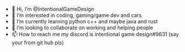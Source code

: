 - 👋 Hi, I’m @IntentionalGameDesign
- 👀 I’m interested in coding, gaming/game dev and cars
- 🌱 I’m currently learning python c++ and maybe java and rust
- 💞️ I’m looking to collaborate on working and helping people 
- 📫 How to reach me my discord is intentional game design#9631 (say your from git hub pls)

<!---
IntentionalGameDesign/IntentionalGameDesign is a ✨ special ✨ repository because its `README.md` (this file) appears on your GitHub profile.
You can click the Preview link to take a look at your changes.
--->
